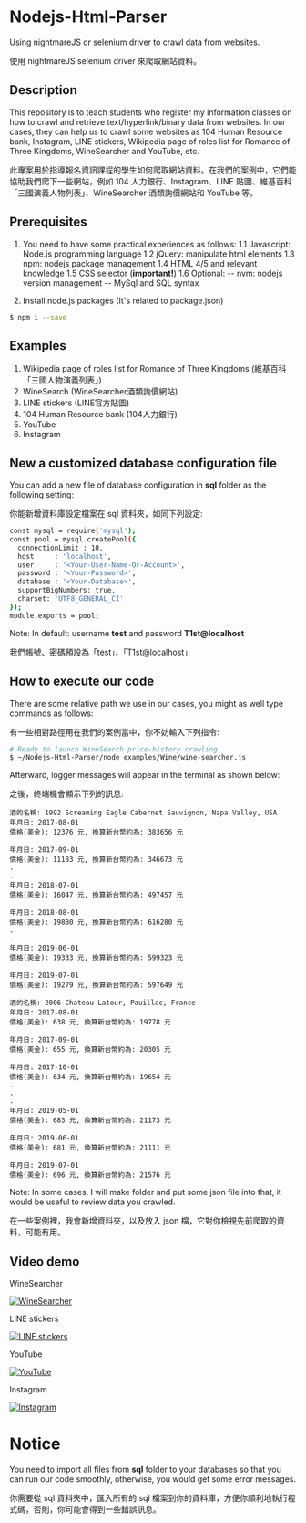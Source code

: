 # Nodejs-Html-Parser
Using nightmareJS or selenium driver to crawl data from websites.

使用 nightmareJS selenium driver 來爬取網站資料。

## Description
This repository is to teach students who register my information classes on how to crawl and retrieve text/hyperlink/binary data from websites. In our cases, they can help us to crawl some websites as 104 Human Resource bank, Instagram, LINE stickers, Wikipedia page of roles list for Romance of Three Kingdoms, WineSearcher and YouTube, etc.

此專案用於指導報名資訊課程的學生如何爬取網站資料。在我們的案例中，它們能協助我們爬下一些網站，例如 104 人力銀行、Instagram、LINE 貼圖、維基百科「三國演義人物列表」、WineSearcher 酒類詢價網站和 YouTube 等。

## Prerequisites
1. You need to have some practical experiences as follows:
  1.1 Javascript: Node.js programming language
  1.2 jQuery: manipulate html elements
  1.3 npm: nodejs package management
  1.4 HTML 4/5 and relevant knowledge
  1.5 CSS selector (**important!**)
  1.6 Optional:
    -- nvm: nodejs version management
    -- MySql and SQL syntax

2. Install node.js packages (It's related to package.json)
```sh
$ npm i --save
```

## Examples
1. Wikipedia page of roles list for Romance of Three Kingdoms (維基百科「三國人物演義列表」)
2. WineSearch (WineSearcher酒類詢價網站)
3. LINE stickers (LINE官方貼圖)
4. 104 Human Resource bank (104人力銀行)
5. YouTube
6. Instagram

## New a customized database configuration file
You can add a new file of database configuration in **sql** folder as the following setting:

你能新增資料庫設定檔案在 sql 資料夾，如同下列設定:
```sh
const mysql = require('mysql');
const pool = mysql.createPool({
  connectionLimit : 10,
  host     : 'localhost',
  user     : '<Your-User-Name-Or-Account>',
  password : '<Your-Password>',
  database : '<Your-Database>',
  supportBigNumbers: true,
  charset: 'UTF8_GENERAL_CI'
});
module.exports = pool;
```
Note: In default: username **test** and password **T1st@localhost** 

我們帳號、密碼預設為「test」、「T1st@localhost」

## How to execute our code
There are some relative path we use in our cases, you might as well type commands as follows:

有一些相對路徑用在我們的案例當中，你不妨輸入下列指令:
```sh
# Ready to launch WineSearch price-history crawling
$ ~/Nodejs-Html-Parser/node examples/Wine/wine-searcher.js
```
Afterward, logger messages will appear in the terminal as shown below:

之後，終端機會顯示下列的訊息:
```
酒的名稱: 1992 Screaming Eagle Cabernet Sauvignon, Napa Valley, USA
年月日: 2017-08-01
價格(美金): 12376 元, 換算新台幣約為: 383656 元

年月日: 2017-09-01
價格(美金): 11183 元, 換算新台幣約為: 346673 元
.
.
年月日: 2018-07-01
價格(美金): 16047 元, 換算新台幣約為: 497457 元

年月日: 2018-08-01
價格(美金): 19880 元, 換算新台幣約為: 616280 元
.
.
年月日: 2019-06-01
價格(美金): 19333 元, 換算新台幣約為: 599323 元

年月日: 2019-07-01
價格(美金): 19279 元, 換算新台幣約為: 597649 元
```

```
酒的名稱: 2006 Chateau Latour, Pauillac, France
年月日: 2017-08-01
價格(美金): 638 元, 換算新台幣約為: 19778 元

年月日: 2017-09-01
價格(美金): 655 元, 換算新台幣約為: 20305 元

年月日: 2017-10-01
價格(美金): 634 元, 換算新台幣約為: 19654 元
.
.
.
年月日: 2019-05-01
價格(美金): 683 元, 換算新台幣約為: 21173 元

年月日: 2019-06-01
價格(美金): 681 元, 換算新台幣約為: 21111 元

年月日: 2019-07-01
價格(美金): 696 元, 換算新台幣約為: 21576 元
```
Note: In some cases, I will make folder and put some json file into that, it would be useful to review data you crawled.

在一些案例裡，我會新增資料夾，以及放入 json 檔，它對你檢視先前爬取的資料，可能有用。

## Video demo
WineSearcher

[![WineSearcher](https://i.ytimg.com/vi/SHmqWvO_ziw/hqdefault.jpg)](https://youtu.be/SHmqWvO_ziw "WineSearch")

LINE stickers

[![LINE stickers](https://i.ytimg.com/vi/SMwI2i5xkck/hqdefault.jpg)](https://youtu.be/SMwI2i5xkck "WineSearch")

YouTube

[![YouTube](https://i.ytimg.com/vi/885WDQjq7Vw/hqdefault.jpg)](https://youtu.be/885WDQjq7Vw "YouTube")

Instagram

[![Instagram](https://i.ytimg.com/vi/wILsmJz25d4/hqdefault.jpg)](https://youtu.be/wILsmJz25d4 "Instagram")

# Notice
You need to import all files from **sql** folder to your databases so that you can run our code smoothly, otherwise, you would get some error messages.

你需要從 sql 資料夾中，匯入所有的 sql 檔案到你的資料庫，方便你順利地執行程式碼，否則，你可能會得到一些錯誤訊息。
